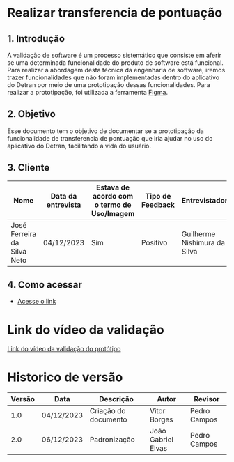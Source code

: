 # Realizar transferencia de pontuação

## 1. Introdução

A validação de software é um processo sistemático que consiste em aferir se uma determinada funcionalidade do produto de software está funcional. Para realizar a abordagem desta técnica da engenharia de software, iremos trazer funcionalidades que não foram implementadas dentro do aplicativo do Detran por meio de uma prototipação dessas funcionalidades. Para realizar a prototipação, foi utilizada a ferramenta [Figma](https://www.figma.com).

## 2. Objetivo

Esse documento tem o objetivo de documentar se a prototipação da funcionalidade de transferencia de pontuação que  iria ajudar no uso do aplicativo do Detran, facilitando a vida do usuário.

## 3. Cliente

| Nome | Data da entrevista       | Estava de acordo com o termo de Uso/Imagem                 | Tipo de Feedback              | Entrevistador |
| ------ | ---------- | -------------------------- | ------------------- | ------- |
| José Ferreira da Silva Neto   | 04/12/2023 | Sim     | Positivo | Guilherme Nishimura da Silva |

## 4. Como acessar

- [Acesse o link](https://www.figma.com/proto/ndvwMYStf855nCCSMSD0Il/Detran---Proto-(Copy)?type=design&node-id=1-2&t=oVzf1QRiroodeE0G-0&scaling=scale-down&pa)

# Link do vídeo da validação

[Link do vídeo da validação do protótipo](https://unbbr-my.sharepoint.com/personal/200030264_aluno_unb_br/_layouts/15/stream.aspx?id=%2Fpersonal%2F200030264%5Faluno%5Funb%5Fbr%2FDocuments%2FV%C3%ADdeo%20sem%20t%C3%ADtulo%20%289%29%2Emp4&referrer=StreamWebApp%2EWeb&referrerScenario=AddressBarCopied%2Eview)


# Historico de versão

| Versão | Data       | Descrição                  | Autor               | Revisor |
| ------ | ---------- | -------------------------- | ------------------- | ------- |
| 1.0    | 04/12/2023 | Criação do documento       | Vitor Borges | Pedro Campos   |
| 2.0    | 06/12/2023 | Padronização               | João Gabriel Elvas | Pedro Campos   |
